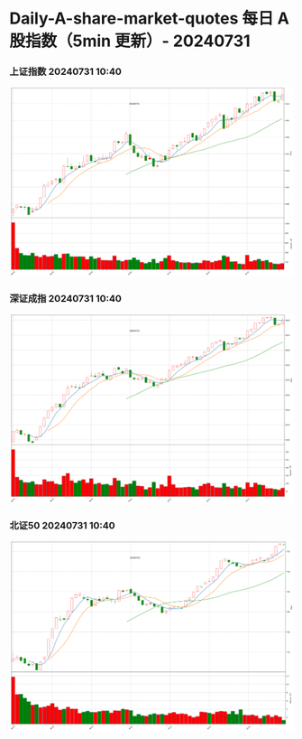 
# Daily-A-share-market-quotes 每日 A 股指数（5min 更新）- 20240731

### 上证指数 20240731 10:40
![](./fig/2024/7/20240731-sh000001.png)

### 深证成指 20240731 10:40
![](./fig/2024/7/20240731-sz399001.png)

### 北证50 20240731 10:40
![](./fig/2024/7/20240731-bj899050.png)
